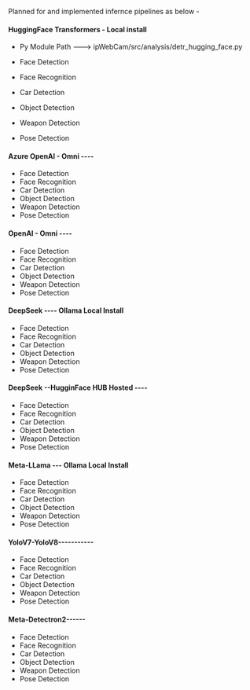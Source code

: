 
Planned for and implemented infernce pipelines as below - 

#### HuggingFace Transformers - Local install
- Py Module Path ---> ipWebCam/src/analysis/detr_hugging_face.py

- Face Detection 
- Face Recognition
- Car Detection
- Object Detection
- Weapon Detection
- Pose Detection


#### Azure OpenAI - Omni ----

- Face Detection 
- Face Recognition
- Car Detection
- Object Detection
- Weapon Detection
- Pose Detection

####  OpenAI - Omni ----

- Face Detection 
- Face Recognition
- Car Detection
- Object Detection
- Weapon Detection
- Pose Detection

####  DeepSeek ---- Ollama Local Install 

- Face Detection 
- Face Recognition
- Car Detection
- Object Detection
- Weapon Detection
- Pose Detection

####  DeepSeek --HugginFace HUB Hosted ----

- Face Detection 
- Face Recognition
- Car Detection
- Object Detection
- Weapon Detection
- Pose Detection

#### Meta-LLama --- Ollama Local Install 

- Face Detection 
- Face Recognition
- Car Detection
- Object Detection
- Weapon Detection
- Pose Detection

#### YoloV7-YoloV8-----------

- Face Detection 
- Face Recognition
- Car Detection
- Object Detection
- Weapon Detection
- Pose Detection


####  Meta-Detectron2------

- Face Detection 
- Face Recognition
- Car Detection
- Object Detection
- Weapon Detection
- Pose Detection

